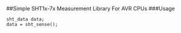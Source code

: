 ##Simple SHT1x-7x Measurement Library For AVR CPUs
###Usage
```
sht_data data;
data = sht_sense();
```
